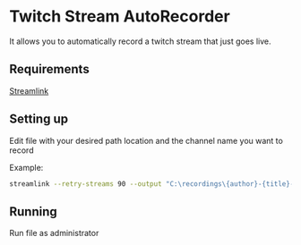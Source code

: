 # Twitch Stream AutoRecorder
It allows you to automatically record a twitch stream that just goes live.

## Requirements
[Streamlink](https://github.com/streamlink/streamlink/releases)

## Setting up
Edit file with your desired path location and the channel name you want to record

Example:
```bash
streamlink --retry-streams 90 --output "C:\recordings\{author}-{title}-{time:%H%M%S%d%m%Y}.ts" https://twitch.tv/channelname best
```

## Running
Run file as administrator
